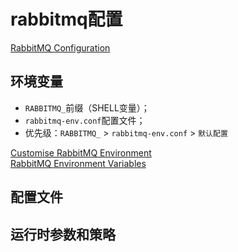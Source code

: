 # rabbitmq配置

[RabbitMQ Configuration](https://www.rabbitmq.com/configure.html)  

## 环境变量
- `RABBITMQ_`前缀（SHELL变量）；
- `rabbitmq-env.conf`配置文件；
- 优先级：`RABBITMQ_` > `rabbitmq-env.conf` > `默认配置`

[Customise RabbitMQ Environment](https://www.rabbitmq.com/configure.html#customise-environment)     
[RabbitMQ Environment Variables](https://www.rabbitmq.com/configure.html#define-environment-variables)    

## 配置文件

## 运行时参数和策略
